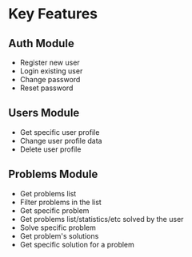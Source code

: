 # Key Features

## Auth Module
* Register new user
* Login existing user
* Change password
* Reset password

## Users Module
* Get specific user profile
* Change user profile data
* Delete user profile

## Problems Module
* Get problems list
* Filter problems in the list
* Get specific problem
* Get problems list/statistics/etc solved by the user
* Solve specific problem
* Get problem's solutions
* Get specific solution for a problem

